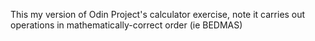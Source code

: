 This my version of Odin Project's calculator exercise, note it carries out operations in mathematically-correct order (ie BEDMAS)
